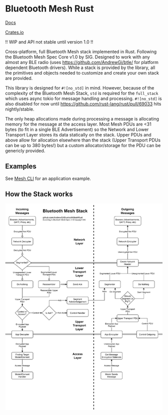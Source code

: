 # Bluetooth Mesh Rust

[Docs](https://docs.rs/bluetooth_mesh/)

[Crates.io](https://crates.io/crates/bluetooth_mesh) 

!! WIP and API not stable until version 1.0 !!

Cross-platform, full Bluetooth Mesh stack implemented in Rust. Following the Bluetooth Mesh Spec Core v1.0 by SIG. Designed to work with any almost any BLE radio (uses https://github.com/AndrewGi/btle/ for platform dependent Bluetooth drivers). While a stack is provided by the library, all the primitives and objects needed to customize and create your own stack are provided.

This library is designed for `#![no_std]` in mind. However, because of the complexity of the Bluetooth Mesh Stack, `std` is required for the `full_stack` which uses async tokio for message handling and processing. `#![no_std]` is also disabled for now until https://github.com/rust-lang/rust/pull/69033 hits nightly/stable.

The only heap allocations made during processing a message is allocating memory for the message at the access layer. Most Mesh PDUs are <31 bytes (to fit in a single BLE Advertisement) so the Network and Lower Transport Layer stores its data statically on the stack. Upper PDUs and above allow for allocation elsewhere than the stack (Upper Transport PDUs can be up to 380 bytes!) but a custom allocator/storage for the PDU can be genericly provided.

## Examples
See [Mesh CLI](/cli) for an application example.  

## How the Stack works
![The flowchart of the full mesh stack](/mesh_stack.png)
